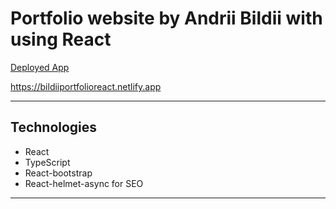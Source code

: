 # Portfolio website by Andrii Bildii with using React

[Deployed App](https://bildiiportfolioreact.netlify.app 'Deployed Portfolio')

https://bildiiportfolioreact.netlify.app

---

## Technologies

- React
- TypeScript
- React-bootstrap
- React-helmet-async for SEO

---
